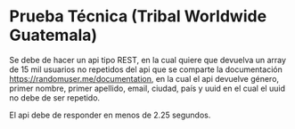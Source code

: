 # Prueba Técnica (Tribal Worldwide Guatemala)

Se debe de hacer un api tipo REST, en la cual quiere que devuelva un array de 15 mil usuarios no repetidos del api que se comparte la documentación https://randomuser.me/documentation, en la cual el api devuelve género, primer nombre, primer apellido, email, ciudad, país y uuid en el cual el uuid no debe de ser repetido.

El api debe de responder en menos de 2.25 segundos.
